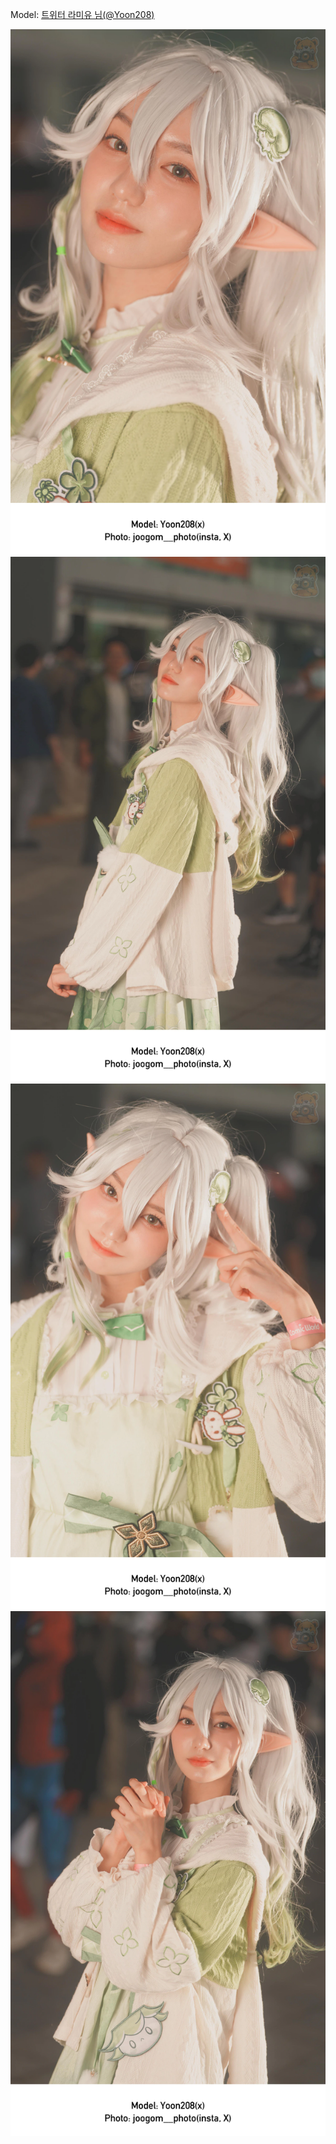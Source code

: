 ﻿---
dddd: 2024.09.22 부코 일
nickname: 라미유
sns_type: x
sns_id: Yoon208
---

<a name="Yoon208"></a>
Model: <a href="https://x.com/Yoon208" target="_blank">트위터 라미유 님(@Yoon208)</a>

![MEITU20240924035900411.webp](/assets/img/2024/09-22/라미유/MEITU20240924035900411.webp)
![MEITU20240924040632327.webp](/assets/img/2024/09-22/라미유/MEITU20240924040632327.webp)
![MEITU20240924041634928.webp](/assets/img/2024/09-22/라미유/MEITU20240924041634928.webp)
![MEITU20240924042550854.webp](/assets/img/2024/09-22/라미유/MEITU20240924042550854.webp)
